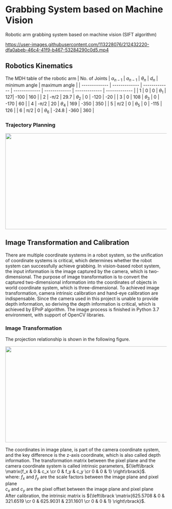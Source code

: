# Grabbing System based on Machine Vision
Robotic arm grabbing system based on machine vision (SIFT algorithm)

https://user-images.githubusercontent.com/113228076/212432220-dfa0abeb-46c4-41f9-b467-53284290c0d5.mp4

## Robotics Kinematics
The MDH table of the robotic arm
| No. of Joints  | $α_{n-1}$ | $a_{n-1}$ | $θ_n$ | $d_n$ | minimum angle | maximum angle |
| ------------- | ------------- | ------------- | ------------- | ------------- | ------------- | ------------- |
| 1 | 0  | 0 | $θ_1$ | 127| -100 | 160 |
| 2 | -π/2  | 29.7 | $θ_2$ | 0 | -120 | -20 |
| 3 | 0  | 108 | $θ_3$ | 0 | -170 | 60 |
| 4 | -π/2  | 20 | $θ_4$ | 169 | -350 | 350 |
| 5 | π/2  | 0 | $θ_5$ | 0 | -115 | 126 |
| 6 | π/2  | 0 | $θ_6$ | -24.8 | -360 | 360 |

### Trajectory Planning
<p align="center">
  <img width="600" height="300" src="https://user-images.githubusercontent.com/113228076/231647773-9b9da653-9803-4ca1-bea6-d16ccbb78b26.jpg">
</p>

## Image Transformation and Calibration
There are multiple coordinate systems in a robot system, so the unification of coordinate systems is critical, which determines whether the robot system can successfully achieve grabbing. In vision-based robot system, the input information is the image captured by the camera, which is two-dimensional. The purpose of image transformation is to convert the captured two-dimensional information into the coordinates of objects in world coordinate system, which is three-dimensional. To achieved image transformation, camera intrinsic calibration and hand-eye calibration are indispensable. Since the camera used in this project is unable to provide depth information, so deriving the depth information is critical, which is achieved by EPnP algorithm. The image process is finished in Python 3.7 environment, with support of OpenCV libraries. 

### Image Transformation
The projection relationship is shown in the following figure.

<p align="center">
  <img width="600" height="300" src="https://user-images.githubusercontent.com/113228076/223846542-7a62bcda-1884-47a8-8204-5e3735c4f53a.jpg">
</p>

The coordinates in image plane, is part of the camera coordinate system, and the key difference is the z-axis coordinate, which is also called depth information. The transformation matrix between the pixel plane and the camera coordinate system is called intrinsic parameters, ${\left\lbrack \matrix{f_x & 0 & c_x \cr 0 & f_y & c_y \cr 0 & 0 & 1} \right\rbrack}$.\
where: $f_x$ and $f_y$ are the scale factors between the image plane and pixel plane\
       $c_x$ and $c_y$ are the pixel offset between the image plane and pixel plane\
After calibration, the intrinsic matrix is ${\left\lbrack \matrix{625.5708 & 0 & 321.6519 \cr 0 & 625.9031 & 231.1601 \cr 0 & 0 & 1} \right\rbrack}$.
